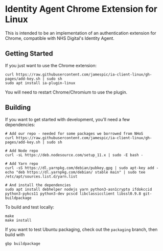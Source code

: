 Identity Agent Chrome Extension for Linux
=========================================

This is intended to be an implementation of an authentication extension for
Chrome, compatible with NHS Digital's Identity Agent.

Getting Started
---------------

If you just want to use the Chrome extension:

```
curl https://raw.githubusercontent.com/jamespic/ia-client-linux/gh-pages/add-key.sh | sudo sh
sudo apt install ia-plugin-linux
```

You will need to restart Chrome/Chromium to use the plugin.

Building
--------

If you want to get started with development, you'll need a few dependencies:

```
# Add our repo - needed for some packages we borrowed from NHoS
curl https://raw.githubusercontent.com/jamespic/ia-client-linux/gh-pages/add-key.sh | sudo sh

# Add Node repo
curl -sL https://deb.nodesource.com/setup_11.x | sudo -E bash -

# Add Yarn repo
curl -sS https://dl.yarnpkg.com/debian/pubkey.gpg | sudo apt-key add -
echo "deb https://dl.yarnpkg.com/debian/ stable main" | sudo tee /etc/apt/sources.list.d/yarn.list

# And install the dependencies
sudo apt install debhelper nodejs yarn python3-asn1crypto ifdokccid python3-pykcs11 python3-dev pcscd libclassicclient libssl0.9.8 git-buildpackage
```

To build and test locally:

```
make
make install
```

If you want to test Ubuntu packaging, check out the `packaging` branch, then build with 
```
gbp buildpackage
```
